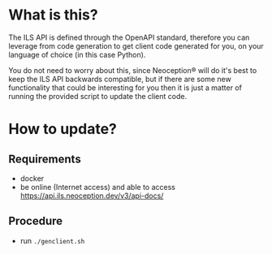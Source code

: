 # What is this?

The ILS API is defined through the OpenAPI standard, therefore you can leverage from code generation to get client code
generated for you, on your language of choice (in this case Python).

You do not need to worry about this, since Neoception® will do it's best to keep the ILS API backwards compatible, but
if there are some new functionality that could be interesting for you then it is just a matter of running the provided
script to update the client code. 

# How to update?

## Requirements

- docker
- be online (Internet access) and able to access https://api.ils.neoception.dev/v3/api-docs/

## Procedure

- run `./genclient.sh`